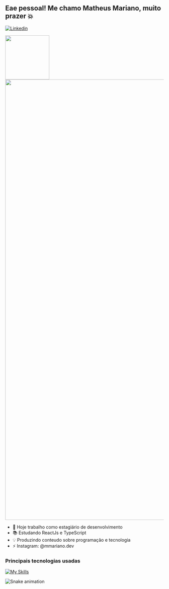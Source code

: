 ## Eae pessoal! Me chamo Matheus Mariano, muito prazer 💥

[![Linkedin](https://img.shields.io/badge/LinkedIn-0077B5?style=for-the-badge&logo=linkedin&logoColor=white)](https://www.linkedin.com/in/matheus-mariano-077b2425b/)


<div>
    <img height="140em" src="https://github-readme-stats.vercel.app/api?username=mathsanches&show_icons=true&theme=transparent&include_all_commits=true&count_private=true">
    <img height="1400em" src="https://github-readme-stats.vercel.app/api/top-langs?username=mathsanches&layout=compact&langs_count=16&theme=transparent">
</div>


- 🔭 Hoje trabalho como estagiário de desenvolvimento
- 📚 Estudando ReactJs e TypeScript
- 💡 Produzindo conteudo sobre programação e tecnologia
- ⚡ Instagram: @mmariano.dev

### Principais tecnologias usadas 

[![My Skills](https://skillicons.dev/icons?i=js,nodejs,typescript,react,python,mysql)](https://skillicons.dev)

![Snake animation](https://github.com/danielbped/danielbped/blob/output/github-contribution-grid-snake.svg)
